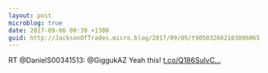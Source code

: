 ```yaml
---
layout: post
microblog: true
date: 2017-09-06 00:39 +1300
guid: http://JacksonOfTrades.micro.blog/2017/09/05/t905032662103896065.html
---
```

RT @DanielS00341513: @GiggukAZ Yeah this! [t.co/Q186SuIvC...](https://t.co/Q186SuIvCl)
